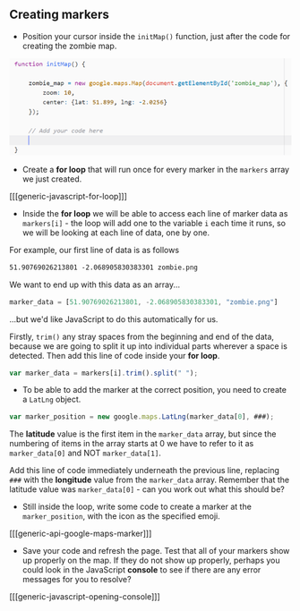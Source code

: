## Creating markers

+ Position your cursor inside the `initMap()` function, just after the code for creating the zombie map.

![Add marker code here](images/add-marker-code.png)

+ Create a **for loop** that will run once for every marker in the `markers` array we just created.

[[[generic-javascript-for-loop]]]

+ Inside the **for loop** we will be able to access each line of marker data as `markers[i]` - the loop will add one to the variable `i` each time it runs, so we will be looking at each line of data, one by one.

For example, our first line of data is as follows

```html
51.90769026213801 -2.068905830383301 zombie.png
```

We want to end up with this data as an array...

```JavaScript
marker_data = [51.90769026213801, -2.068905830383301, "zombie.png"]
```

...but we'd like JavaScript to do this automatically for us.

Firstly, `trim()` any stray spaces from the beginning and end of the data, because we are going to split it up into individual parts wherever a space is detected. Then add this line of code inside your **for loop**.

```JavaScript
var marker_data = markers[i].trim().split(" ");
```
+ To be able to add the marker at the correct position, you need to create a `LatLng` object.

```JavaScript
var marker_position = new google.maps.LatLng(marker_data[0], ###);
```

The **latitude** value is the first item in the `marker_data` array, but since the numbering of items in the array starts at 0 we have to refer to it as `marker_data[0]` and NOT `marker_data[1]`.

Add this line of code immediately underneath the previous line, replacing `###` with the **longitude** value from the `marker_data` array. Remember that the latitude value was `marker_data[0]` - can you work out what this should be?

+ Still inside the loop, write some code to create a marker at the `marker_position`, with the icon as the specified emoji.

[[[generic-api-google-maps-marker]]]


+ Save your code and refresh the page. Test that all of your markers show up properly on the map. If they do not show up properly, perhaps you could look in the JavaScript **console** to see if there are any error messages for you to resolve?

[[[generic-javascript-opening-console]]]
